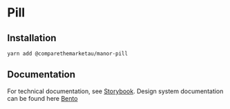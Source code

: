 # Pill

## Installation

`yarn add @comparethemarketau/manor-pill`


## Documentation

For technical documentation, see [Storybook](https://services.dev.comparethemarket.cloud/manor/?path=/docs/components-pill--hero-pill).
Design system documentation can be found here [Bento](https://zeroheight.com/9942937b5/p/437255-pills/b/97d6bd)
